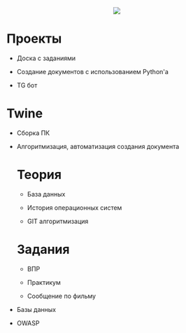 <div id="header" align="center">
  <img src="https://github.com/public/moarcats/blob/master/cats/92.gif"/>
</div>

<h1 tabindex="-1" class="heading-element" dir="auto">Проекты</h1>
<ul dir="auto">
<li>
<p dir="auto">Доска с заданиями</p>
</li>
<li>
<p dir="auto">Создание документов с использованием Python'а</p>
</li>
<li>
<p dir="auto">TG бот</p>
</li>
</ul>

<h1 tabindex="-1" class="heading-element" dir="auto">Twine</h1>
<ul dir="auto">
<li>
<p dir="auto">Сборка ПК</p>
</li>
<li>
<p dir="auto">Алгоритмизация, автоматизация создания документа</p>
</li>

<h1 tabindex="-1" class="heading-element" dir="auto">Теория</h1>
<ul dir="auto">
<li>
<p dir="auto">База данных</p>
</li>
<li>
<p dir="auto">История операционных систем</p>
</li>
<li>
<p dir="auto">GIT алгоритмизация</p>
</li>
</ul>

<h1 tabindex="-1" class="heading-element" dir="auto">Задания</h1>
<ul dir="auto">
<li>
<p dir="auto">ВПР</p>
</li>
<li>
<p dir="auto">Практикум</p>
</li>
<li>
<p dir="auto">Сообщение по фильму</p>
</li>
</ul>
<li>
<p dir="auto">Базы данных</p>
</li>
<li>
<p dir="auto">OWASP</p>
</li>
</ul>

